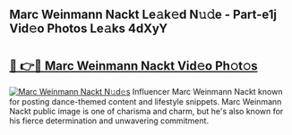 ## Marc Weinmann Nackt Le𝚊k𝚎d N𝚞𝚍e - Part-e1j Vid𝚎o Photos Le𝚊ks 4dXyY

# <h2><a href="http://fb3dhou.evod.top/?m=Marc+Weinmann+Nackt">🔗 👉🔴 Marc Weinmann Nackt Vid𝚎o Ph𝚘t𝚘s</a></h2>

[![Marc Weinmann Nackt N𝚞d𝚎s](https://i.imgur.com/8V9OHl7.gif)](http://fb3dhou.evod.top/?m=Marc+Weinmann+Nackt)
Influencer Marc Weinmann Nackt known for posting dance-themed content and lifestyle snippets. Marc Weinmann Nackt public image is one of charisma and charm, but he's also known for his fierce determination and unwavering commitment. 
